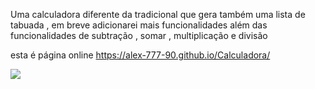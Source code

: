 Uma calculadora diferente da tradicional que gera também uma lista de tabuada , em breve adicionarei mais funcionalidades
além das funcionalidades de subtração , somar , multiplicação e divisão 

esta é página online https://alex-777-90.github.io/Calculadora/

<img src="./Calculadora.mp4">